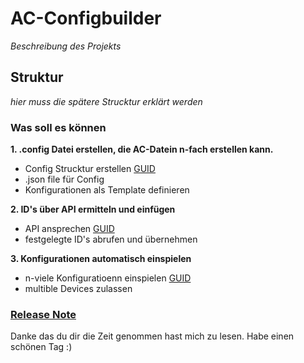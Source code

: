 # AC-Configbuilder
_Beschreibung des Projekts_

## Struktur
_hier muss die spätere Strucktur erklärt werden_


### Was soll es können
**1.  .config Datei erstellen, die AC-Datein n-fach erstellen kann.**
   * Config Strucktur erstellen [GUID](https://www.audiocodes.com/media/13244/gateway-and-sbc-cli-reference-guide-ver-72.pdf)
   * .json file für Config
   * Konfigurationen als Template definieren

**2. ID's über API ermitteln und einfügen**
  * API ansprechen [GUID](https://www.audiocodes.com/media/13528/rest-api-for-mediant-devices-ver-72.pdf)
  * festgelegte ID's abrufen und übernehmen
 
**3. Konfigurationen automatisch einspielen**
  * n-viele Konfiguratioenn einspielen [GUID](https://www.audiocodes.com/media/13528/rest-api-for-mediant-devices-ver-72.pdf)
  * multible Devices zulassen

### [Release Note](https://github.com/AC-Fernglas/AC-Configbuilder/blob/Ver.01/ReleaseNote.md)

Danke das du dir die Zeit genommen hast mich zu lesen. 
Habe einen schönen Tag :)

